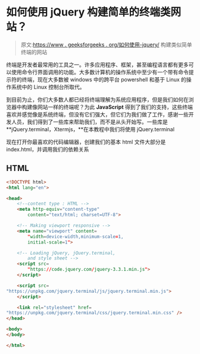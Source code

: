 # 如何使用 jQuery 构建简单的终端类网站？

> 原文:[https://www . geeksforgeeks . org/如何使用-jquery/](https://www.geeksforgeeks.org/how-to-build-simple-terminal-like-website-using-jquery/) 构建类似简单终端的网站

终端是开发者最常用的工具之一。许多应用程序、框架，甚至编程语言都有更多可以使用命令行界面调用的功能。大多数计算机的操作系统中至少有一个带有命令提示符的终端，现在大多数被 windows 中的跨平台 powershell 和基于 Linux 的操作系统中的 Linux 控制台所取代。

到目前为止，你们大多数人都已经将终端理解为系统应用程序，但是我们如何在浏览器中构建像网站一样的终端呢？为此 **JavaScript** 得到了我们的支持，这些终端喜欢并感觉像是系统终端，但没有它们强大，但它们为我们做了工作，感谢一些开发人员，我们得到了一些库来帮助我们，而不是从头开始写。一些库是 **jQuery.terminal，Xtermjs，**在本教程中我们将使用 jQuery.terminal

现在打开你最喜欢的代码编辑器，创建我们的基本 html 文件大部分是 index.html，并调用我们的依赖关系

## HTML

```html
<!DOCTYPE html>
<html lang="en">

<head>
    <!--content type : HTML -->
    <meta http-equiv="content-type" 
        content="text/html; charset=UTF-8">

    <!-- Making viewport responsive -->
    <meta name="viewport" content=
        "width=device-width,minimum-scale=1,
        initial-scale=1">

    <!-- Loading jQuery, jQuery.terminal, 
        and style sheet -->
    <script src=
        "https://code.jquery.com/jquery-3.3.1.min.js">
    </script>

    <script src=
"https://unpkg.com/jquery.terminal/js/jquery.terminal.min.js">
    </script>

    <link rel="stylesheet" href=
"https://unpkg.com/jquery.terminal/css/jquery.terminal.min.css" />
</head>

<body>
</body>

</html>
```
